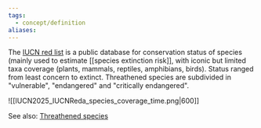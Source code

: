 ```yaml
---
tags:
  - concept/definition
aliases:
---
```

The [IUCN red list](https://en.wikipedia.org/wiki/IUCN_Red_List) is a public database for conservation status of species (mainly used to estimate [[species extinction risk]], with iconic but limited taxa coverage (plants, mammals, reptiles, amphibians, birds). 
Status ranged from least concern to extinct. Threathened species are subdivided in "vulnerable", "endangered" and "critically endangered".

![[IUCN2025_IUCNReda_species_coverage_time.png|600]]

See also:
[Threathened species](https://en.wikipedia.org/wiki/Threatened_species)